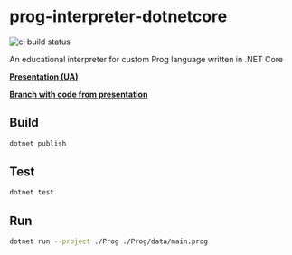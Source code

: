 # prog-interpreter-dotnetcore

![ci build status](https://github.com/DevInCube/prog-interpreter-dotnetcore/actions/workflows/ci.yml/badge.svg)

An educational interpreter for custom Prog language written in .NET Core

**[Presentation (UA)](https://docs.google.com/presentation/d/1NBcJFWmH7uxxGPX8ufO2pxxCmPg0qMXSiGuI0F3_lvw/edit?usp=sharing)**

**[Branch with code from presentation](https://github.com/DevInCube/prog-interpreter-dotnetcore/tree/presentation)**

## Build

```sh
dotnet publish
```

## Test

```sh
dotnet test
```

## Run

```sh
dotnet run --project ./Prog ./Prog/data/main.prog
```
